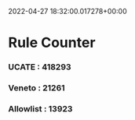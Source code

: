 2022-04-27 18:32:00.017278+00:00
# Rule Counter 
 ### UCATE : 418293

 ### Veneto : 21261

 ### Allowlist : 13923
